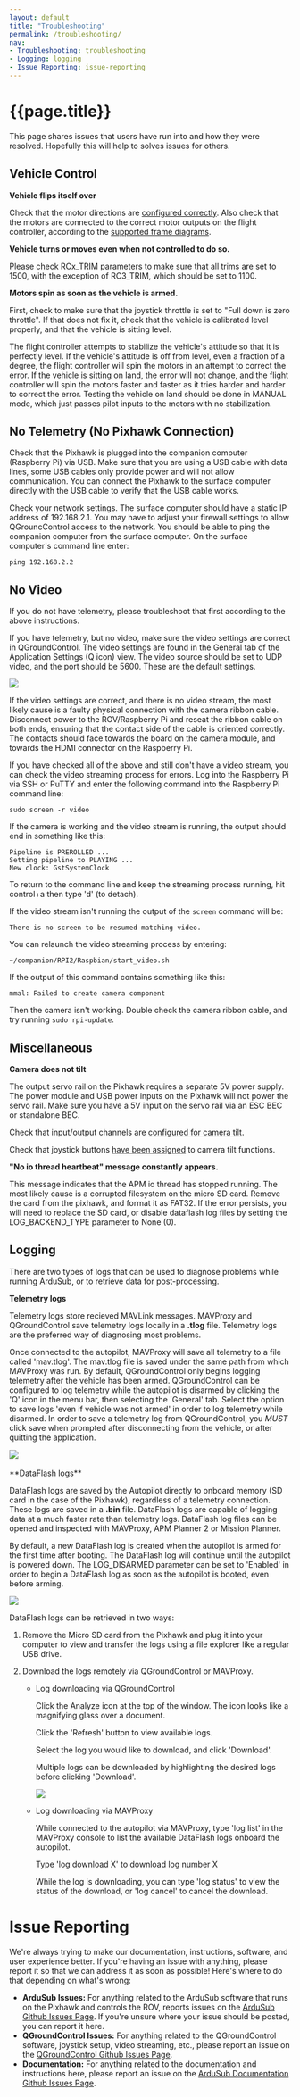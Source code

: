 ```yaml
---
layout: default
title: "Troubleshooting"
permalink: /troubleshooting/
nav:
- Troubleshooting: troubleshooting
- Logging: logging
- Issue Reporting: issue-reporting
---
```


# {{page.title}}

This page shares issues that users have run into and how they were resolved. Hopefully this will help to solves issues for others.

## Vehicle Control

**Vehicle flips itself over**

Check that the motor directions are [configured correctly](/initial-setup/#configuring-motor-directions). Also check that the motors are connected to the correct motor outputs on the flight controller, according to the [supported frame diagrams](/introduction/#supported-frames).

**Vehicle turns or moves even when not controlled to do so.**

Please check RCx_TRIM parameters to make sure that all trims are set to 1500, with the exception of RC3_TRIM, which should be set to 1100.

**Motors spin as soon as the vehicle is armed.**

First, check to make sure that the joystick throttle is set to "Full down is zero throttle". If that does not fix it, check that the vehicle is calibrated level properly, and that the vehicle is sitting level.

The flight controller attempts to stabilize the vehicle's attitude so that it is perfectly level. If the vehicle's attitude is off from level, even a fraction of a degree, the flight controller will spin the motors in an attempt to correct the error. If the vehicle is sitting on land, the error will not change, and the flight controller will spin the motors faster and faster as it tries harder and harder to correct the error. Testing the vehicle on land should be done in MANUAL mode, which just passes pilot inputs to the motors with no stabilization.

## No Telemetry (No Pixhawk Connection)

Check that the Pixhawk is plugged into the companion computer (Raspberry Pi) via USB. Make sure that you are using a USB cable with data lines, some USB cables only provide power and will not allow communication. You can connect the Pixhawk to the surface computer directly with the USB cable to verify that the USB cable works.

Check your network settings. The surface computer should have a static IP address of 192.168.2.1. You may have to adjust your firewall settings to allow QGrouncControl access to the network. You should be able to ping the companion computer from the surface computer. On the surface computer's command line enter:

	ping 192.168.2.2

## No Video

If you do not have telemetry, please troubleshoot that first according to the above instructions.

If you have telemetry, but no video, make sure the video settings are correct in QGroundControl. The video settings are found in the General tab of the Application Settings (Q icon) view. The video source should be set to UDP video, and the port should be 5600. These are the default settings.

<img src="/images/qgc-video-settings.png" class="img-responsive img-center" style="max-height:400px;">

If the video settings are correct, and there is no video stream, the most likely cause is a faulty physical connection with the camera ribbon cable. Disconnect power to the ROV/Raspberry Pi and reseat the ribbon cable on both ends, ensuring that the contact side of the cable is oriented correctly. The contacts should face towards the board on the camera module, and towards the HDMI connector on the Raspberry Pi.

If you have checked all of the above and still don't have a video stream, you can check the video streaming process for errors. Log into the Raspberry Pi via SSH or PuTTY and enter the following command into the Raspberry Pi command line:

	sudo screen -r video

If the camera is working and the video stream is running, the output should end in something like this:

	Pipeline is PREROLLED ...
	Setting pipeline to PLAYING ...
	New clock: GstSystemClock

To return to the command line and keep the streaming process running, hit control+a then type 'd' (to detach).

If the video stream isn't running the output of the `screen` command will be:

	There is no screen to be resumed matching video.

You can relaunch the video streaming process by entering:

	~/companion/RPI2/Raspbian/start_video.sh

If the output of this command contains something like this:

	mmal: Failed to create camera component

Then the camera isn't working. Double check the camera ribbon cable, and try running `sudo rpi-update`.

## Miscellaneous

**Camera does not tilt**

The output servo rail on the Pixhawk requires a separate 5V power supply. The power module and USB power inputs on the Pixhawk will not power the servo rail. Make sure you have a 5V input on the servo rail via an ESC BEC or standalone BEC.

Check that input/output channels are [configured for camera tilt](/initial-setup/#camera-tilt-setup-if-used).

Check that joystick buttons [have been assigned](/initial-setup/#button-setup) to camera tilt functions.

**"No io thread heartbeat" message constantly appears.**

This message indicates that the APM io thread has stopped running. The most likely cause is a corrupted filesystem on the micro SD card. Remove the card from the pixhawk, and format it as FAT32. If the error persists, you will need to replace the SD card, or disable dataflash log files by setting the LOG_BACKEND_TYPE parameter to None (0).

## Logging
There are two types of logs that can be used to diagnose problems while running ArduSub, or to retrieve data for post-processing.

**Telemetry logs**

Telemetry logs store recieved MAVLink messages. MAVProxy and QGroundControl save telemetry logs locally in a **.tlog** file. Telemetry logs are the preferred way of diagnosing most problems.

Once connected to the autopilot, MAVProxy will save all telemetry to a file called 'mav.tlog'. The mav.tlog file is saved under the same path from which MAVProxy was run. By default, QGroundControl only begins logging telemetry after the vehicle has been armed. QGroundControl can be configured to log telemetry while the autopilot is disarmed by clicking the 'Q' icon in the menu bar, then selecting the 'General' tab. Select the option to save logs 'even if vehicle was not armed' in order to log telemetry while disarmed. In order to save a telemetry log from QGroundControl, you *MUST* click save when prompted after disconnecting from the vehicle, or after quitting the application.

<img src="/images/log-disarmed-qgc.png" class="img-responsive img-center" style="max-height:400px;">
<br><br>
**DataFlash logs**

DataFlash logs are saved by the Autopilot directly to onboard memory (SD card in the case of the Pixhawk), regardless of a telemetry connection. These logs are saved in a **.bin** file. DataFlash logs are capable of logging data at a much faster rate than telemetry logs. DataFlash log files can be opened and inspected with MAVProxy, APM Planner 2 or Mission Planner.

By default, a new DataFlash log is created when the autopilot is armed for the first time after booting. The DataFlash log will continue until the autopilot is powered down. The LOG_DISARMED parameter can be set to 'Enabled' in order to begin a DataFlash log as soon as the autopilot is booted, even before arming.

<img src="/images/log-disarmed.png" class="img-responsive img-center" style="max-height:400px;">

DataFlash logs can be retrieved in two ways:

1. Remove the Micro SD card from the Pixhawk and plug it into your computer to view and transfer the logs using a file explorer like a regular USB drive.

2. Download the logs remotely via QGroundControl or MAVProxy.

	- Log downloading via QGroundControl

		Click the Analyze icon at the top of the window. The icon looks like a magnifying glass over a document.

		Click the 'Refresh' button to view available logs.

		Select the log you would like to download, and click 'Download'.

		Multiple logs can be downloaded by highlighting the desired logs before clicking 'Download'.

		<img src="/images/log-download.png" class="img-responsive img-center" style="max-height:400px;">

	- Log downloading via MAVProxy

		While connected to the autopilot via MAVProxy, type 'log list' in the MAVProxy console to list the available DataFlash logs onboard the autopilot.

		Type 'log download X' to download log number X

		While the log is downloading, you can type 'log status' to view the status of the download, or 'log cancel' to cancel the download.

# Issue Reporting

We're always trying to make our documentation, instructions, software, and user experience better. If you're having an issue with anything, please report it so that we can address it as soon as possible! Here's where to do that depending on what's wrong:

- **ArduSub Issues:** For anything related to the ArduSub software that runs on the Pixhawk and controls the ROV, reports issues on the [ArduSub Github Issues Page](https://github.com/bluerobotics/ardusub/issues). If you're unsure where your issue should be posted, you can report it here.
- **QGroundControl Issues:** For anything related to the QGroundControl software, joystick setup, video streaming, etc., please report an issue on the [QGroundControl Github Issues Page](https://github.com/mavlink/qgroundcontrol/issues).
- **Documentation:** For anything related to the documentation and instructions here, please report an issue on the [ArduSub Documentation Github Issues Page](https://github.com/bluerobotics/ardusub-docs/issues).


